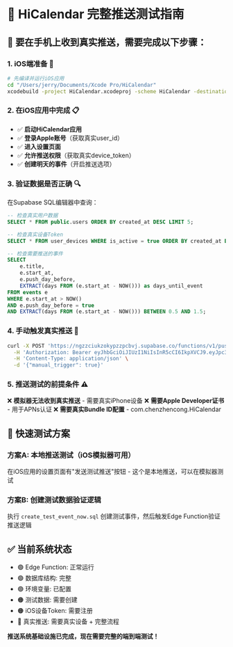 # 📱 HiCalendar 完整推送测试指南

## 🧪 要在手机上收到真实推送，需要完成以下步骤：

### 1. iOS端准备 📲
```bash
# 先编译并运行iOS应用
cd "/Users/jerry/Documents/Xcode Pro/HiCalendar"
xcodebuild -project HiCalendar.xcodeproj -scheme HiCalendar -destination 'platform=iOS Simulator,name=iPhone 16' build
```

### 2. 在iOS应用中完成 📋
- ✅ **启动HiCalendar应用**
- ✅ **登录Apple账号**（获取真实user_id）
- ✅ **进入设置页面**
- ✅ **允许推送权限**（获取真实device_token）
- ✅ **创建明天的事件**（开启推送选项）

### 3. 验证数据是否正确 🔍
在Supabase SQL编辑器中查询：
```sql
-- 检查真实用户数据
SELECT * FROM public.users ORDER BY created_at DESC LIMIT 5;

-- 检查真实设备Token
SELECT * FROM user_devices WHERE is_active = true ORDER BY created_at DESC LIMIT 5;

-- 检查需要推送的事件
SELECT 
    e.title,
    e.start_at,
    e.push_day_before,
    EXTRACT(days FROM (e.start_at - NOW())) as days_until_event
FROM events e
WHERE e.start_at > NOW() 
AND e.push_day_before = true
AND EXTRACT(days FROM (e.start_at - NOW())) BETWEEN 0.5 AND 1.5;
```

### 4. 手动触发真实推送 🚀
```bash
curl -X POST 'https://ngzzciukzokypzzpcbvj.supabase.co/functions/v1/push-scheduler' \
  -H 'Authorization: Bearer eyJhbGciOiJIUzI1NiIsInR5cCI6IkpXVCJ9.eyJpc3MiOiJzdXBhYmFzZSIsInJlZiI6Im5nenpjaXVrem9reXB6enBjYnZqIiwicm9sZSI6InNlcnZpY2Vfcm9sZSIsImlhdCI6MTc1NTY4MzcwNSwiZXhwIjoyMDcxMjU5NzA1fQ.V-JcSzeVbv7CL3zvKXjzsNfFsW-A8uDiK51G5mOxzU8' \
  -H 'Content-Type: application/json' \
  -d '{"manual_trigger": true}'
```

### 5. 推送测试的前提条件 ⚠️
❌ **模拟器无法收到真实推送** - 需要真实iPhone设备
❌ **需要Apple Developer证书** - 用于APNs认证
❌ **需要真实Bundle ID配置** - com.chenzhencong.HiCalendar

## 🔧 快速测试方案

### 方案A: 本地推送测试（iOS模拟器可用）
在iOS应用的设置页面有"发送测试推送"按钮 - 这个是本地推送，可以在模拟器测试

### 方案B: 创建测试数据验证逻辑
执行 `create_test_event_now.sql` 创建测试事件，然后触发Edge Function验证推送逻辑

## ✅ 当前系统状态
- 🟢 Edge Function: 正常运行
- 🟢 数据库结构: 完整
- 🟢 环境变量: 已配置
- 🟠 测试数据: 需要创建
- 🟠 iOS设备Token: 需要注册
- 🔴 真实推送: 需要真实设备 + 完整流程

**推送系统基础设施已完成，现在需要完整的端到端测试！**
